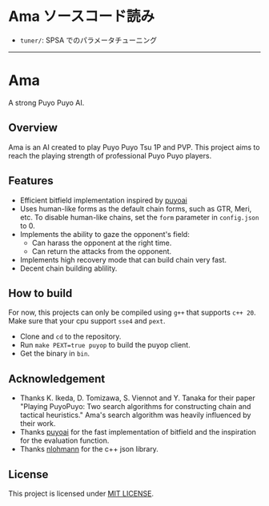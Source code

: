 # Ama ソースコード読み

- `tuner/`: SPSA でのパラメータチューニング

---

# Ama
A strong Puyo Puyo AI.

## Overview
Ama is an AI created to play Puyo Puyo Tsu 1P and PVP. This project aims to reach the playing strength of professional Puyo Puyo players.

## Features
- Efficient bitfield implementation inspired by [puyoai](https://github.com/puyoai/puyoai)
- Uses human-like forms as the default chain forms, such as GTR, Meri, etc. To disable human-like chains, set the `form` parameter in `config.json` to 0.
- Implements the ability to gaze the opponent's field:
  - Can harass the opponent at the right time.
  - Can return the attacks from the opponent.
- Implements high recovery mode that can build chain very fast.
- Decent chain building ablility.

## How to build
For now, this projects can only be compiled using `g++` that supports `c++ 20`. Make sure that your cpu support `sse4` and `pext`.
- Clone and `cd` to the repository.
- Run `make PEXT=true puyop` to build the puyop client.
- Get the binary in `bin`.

## Acknowledgement
- Thanks K. Ikeda, D. Tomizawa, S. Viennot and Y. Tanaka for their paper "Playing PuyoPuyo: Two search algorithms for constructing chain and tactical heuristics." Ama's search algorithm was heavily influenced by their work.
- Thanks [puyoai](https://github.com/puyoai/puyoai) for the fast implementation of bitfield and the inspiration for the evaluation function.
- Thanks [nlohmann](https://github.com/nlohmann/json) for the c++ json library.

## License
This project is licensed under [MIT LICENSE](LICENSE).
